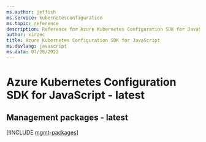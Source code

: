 ```yaml
---
ms.author: jeffish
ms.service: kubernetesconfiguration
ms.topic: reference
description: Reference for Azure Kubernetes Configuration SDK for JavaScript
author: xirzec
title: Azure Kubernetes Configuration SDK for JavaScript
ms.devlang: javascript
ms.data: 07/28/2022
---
```

# Azure Kubernetes Configuration SDK for JavaScript - latest

## Management packages - latest
[!INCLUDE [mgmt-packages](kubernetes-configuration-mgmt-index.md)]